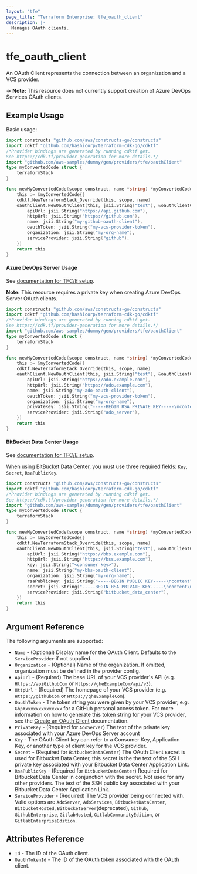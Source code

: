 ```yaml
---
layout: "tfe"
page_title: "Terraform Enterprise: tfe_oauth_client"
description: |-
  Manages OAuth clients.
---
```


# tfe_oauth_client

An OAuth Client represents the connection between an organization and a VCS
provider.

-> **Note:** This resource does not currently support creation of Azure DevOps Services OAuth clients.

## Example Usage

Basic usage:

```go
import constructs "github.com/aws/constructs-go/constructs"
import cdktf "github.com/hashicorp/terraform-cdk-go/cdktf"
/*Provider bindings are generated by running cdktf get.
See https://cdk.tf/provider-generation for more details.*/
import "github.com/aws-samples/dummy/gen/providers/tfe/oauthClient"
type myConvertedCode struct {
	terraformStack
}

func newMyConvertedCode(scope construct, name *string) *myConvertedCode {
	this := &myConvertedCode{}
	cdktf.NewTerraformStack_Override(this, scope, name)
	oauthClient.NewOauthClient(this, jsii.String("test"), &oauthClientConfig{
		apiUrl: jsii.String("https://api.github.com"),
		httpUrl: jsii.String("https://github.com"),
		name: jsii.String("my-github-oauth-client"),
		oauthToken: jsii.String("my-vcs-provider-token"),
		organization: jsii.String("my-org-name"),
		serviceProvider: jsii.String("github"),
	})
	return this
}
```

#### Azure DevOps Server Usage

See [documentation for TFC/E setup](https://developer.hashicorp.com/terraform/cloud-docs/vcs/azure-devops-server).

**Note:** This resource requires a private key when creating Azure DevOps Server OAuth clients.

```go
import constructs "github.com/aws/constructs-go/constructs"
import cdktf "github.com/hashicorp/terraform-cdk-go/cdktf"
/*Provider bindings are generated by running cdktf get.
See https://cdk.tf/provider-generation for more details.*/
import "github.com/aws-samples/dummy/gen/providers/tfe/oauthClient"
type myConvertedCode struct {
	terraformStack
}

func newMyConvertedCode(scope construct, name *string) *myConvertedCode {
	this := &myConvertedCode{}
	cdktf.NewTerraformStack_Override(this, scope, name)
	oauthClient.NewOauthClient(this, jsii.String("test"), &oauthClientConfig{
		apiUrl: jsii.String("https://ado.example.com"),
		httpUrl: jsii.String("https://ado.example.com"),
		name: jsii.String("my-ado-oauth-client"),
		oauthToken: jsii.String("my-vcs-provider-token"),
		organization: jsii.String("my-org-name"),
		privateKey: jsii.String("-----BEGIN RSA PRIVATE KEY-----\ncontent\n-----END RSA PRIVATE KEY-----\n"),
		serviceProvider: jsii.String("ado_server"),
	})
	return this
}
```

#### BitBucket Data Center Usage

See [documentation for TFC/E setup](https://developer.hashicorp.com/terraform/cloud-docs/vcs/bitbucket-data-center).

When using BitBucket Data Center, you must use three required fields: `Key`, `Secret`, `RsaPublicKey`.


```go
import constructs "github.com/aws/constructs-go/constructs"
import cdktf "github.com/hashicorp/terraform-cdk-go/cdktf"
/*Provider bindings are generated by running cdktf get.
See https://cdk.tf/provider-generation for more details.*/
import "github.com/aws-samples/dummy/gen/providers/tfe/oauthClient"
type myConvertedCode struct {
	terraformStack
}

func newMyConvertedCode(scope construct, name *string) *myConvertedCode {
	this := &myConvertedCode{}
	cdktf.NewTerraformStack_Override(this, scope, name)
	oauthClient.NewOauthClient(this, jsii.String("test"), &oauthClientConfig{
		apiUrl: jsii.String("https://bbs.example.com"),
		httpUrl: jsii.String("https://bss.example.com"),
		key: jsii.String("<consumer key>"),
		name: jsii.String("my-bbs-oauth-client"),
		organization: jsii.String("my-org-name"),
		rsaPublicKey: jsii.String("-----BEGIN PUBLIC KEY-----\ncontent\n-----END PUBLIC KEY-----\n"),
		secret: jsii.String("-----BEGIN RSA PRIVATE KEY-----\ncontent\n-----END RSA PRIVATE KEY-----\n"),
		serviceProvider: jsii.String("bitbucket_data_center"),
	})
	return this
}
```

## Argument Reference

The following arguments are supported:

* `Name` - (Optional) Display name for the OAuth Client. Defaults to the `ServiceProvider` if not supplied.
* `Organization` - (Optional) Name of the organization. If omitted, organization must be defined in the provider config.
* `ApiUrl` - (Required) The base URL of your VCS provider's API (e.g.
  `Https://apiGithubCom` or `Https://gheExampleCom/api/v3`).
* `HttpUrl` - (Required) The homepage of your VCS provider (e.g.
  `Https://githubCom` or `Https://gheExampleCom`).
* `OauthToken` - The token string you were given by your VCS provider, e.g. `GhpXxxxxxxxxxxxxxx` for a GitHub personal access token. For more information on how to generate this token string for your VCS provider, see the [Create an OAuth Client](https://developer.hashicorp.com/terraform/cloud-docs/api-docs/oauth-clients#create-an-oauth-client) documentation.
* `PrivateKey` - (Required for `AdoServer`) The text of the private key associated with your Azure DevOps Server account
* `Key` - The OAuth Client key can refer to a Consumer Key, Application Key,
  or another type of client key for the VCS provider.
* `Secret` - (Required for `BitbucketDataCenter`) The OAuth Client secret is used for Bitbucket Data Center, this secret is the
  the text of the SSH private key associated with your Bitbucket Data Center
Application Link.
* `RsaPublicKey` - (Required for `BitbucketDataCenter`) Required for Bitbucket Data Center
   in conjunction with the secret. Not used for any other providers. The
text of the SSH public key associated with your Bitbucket Data Center Application
Link.
* `ServiceProvider` - (Required) The VCS provider being connected with. Valid
  options are `AdoServer`, `AdoServices`, `BitbucketDataCenter`, `BitbucketHosted`, `BitbucketServer`(deprecated), `Github`, `GithubEnterprise`, `GitlabHosted`,
  `GitlabCommunityEdition`, or `GitlabEnterpriseEdition`.

## Attributes Reference

* `Id` - The ID of the OAuth client.
* `OauthTokenId` - The ID of the OAuth token associated with the OAuth client.

<!-- cache-key: cdktf-0.17.0-pre.15 input-0dea494ef76c038939d94b5ae6a0e741e36a87509a350f558cd11d098bf1bde9 -->
